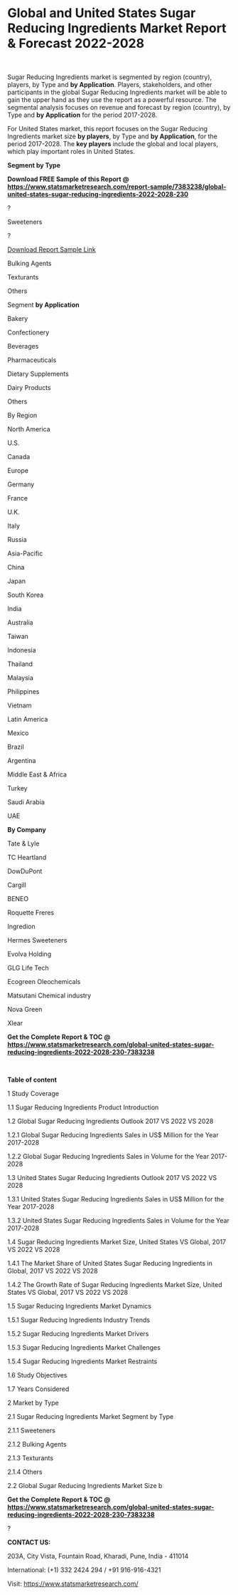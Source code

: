 <h1>Global and United States Sugar Reducing Ingredients Market Report & Forecast 2022-2028</h1><br/><p>Sugar Reducing Ingredients market is segmented by region (country), players, by Type and <strong>by Application</strong>. Players, stakeholders, and other participants in the global Sugar Reducing Ingredients market will be able to gain the upper hand as they use the report as a powerful resource. The segmental analysis focuses on revenue and forecast by region (country), by Type and <strong>by Application</strong> for the period 2017-2028.</p>
 
 
 
 <p>For United States market, this report focuses on the Sugar Reducing Ingredients market size <strong>by players</strong>, by Type and <strong>by Application</strong>, for the period 2017-2028. The <strong>key players</strong> include the global and local players, which play important roles in United States.</p>
 
 
 
 <p><strong>Segment by Type</strong></p>
 
 
 
 <div><b>Download FREE Sample of this Report @ <a href="https://www.statsmarketresearch.com/download-free-sample/7383238/global-united-states-sugar-reducing-ingredients-2022-2028-230">https://www.statsmarketresearch.com/report-sample/7383238/global-united-states-sugar-reducing-ingredients-2022-2028-230</a></b></div>
 
 
 
 <p>? </p>
 
 
 
 <p>Sweeteners</p>
 
 
 
 <p>? </p>
 
 
 
 <p><a href="https://www.statsmarketresearch.com/download-free-sample/7383238/global-united-states-sugar-reducing-ingredients-2022-2028-230">Download Report Sample Link</a></p>
 
 
 
 <p>Bulking Agents</p>
 
 
 
 <p>Texturants</p>
 
 
 
 <p>Others</p>
 
 
 
 <p>Segment <strong>by Application</strong></p>
 
 
 
 <p>Bakery</p>
 
 
 
 <p>Confectionery</p>
 
 
 
 <p>Beverages</p>
 
 
 
 <p>Pharmaceuticals</p>
 
 
 
 <p>Dietary Supplements</p>
 
 
 
 <p>Dairy Products</p>
 
 
 
 <p>Others</p>
 
 
 
 <p>By Region</p>
 
 
 
 <p>North America</p>
 
 
 
 <p>U.S.</p>
 
 
 
 <p>Canada</p>
 
 
 
 <p>Europe</p>
 
 
 
 <p>Germany</p>
 
 
 
 <p>France</p>
 
 
 
 <p>U.K.</p>
 
 
 
 <p>Italy</p>
 
 
 
 <p>Russia</p>
 
 
 
 <p>Asia-Pacific</p>
 
 
 
 <p>China</p>
 
 
 
 <p>Japan</p>
 
 
 
 <p>South Korea</p>
 
 
 
 <p>India</p>
 
 
 
 <p>Australia</p>
 
 
 
 <p>Taiwan</p>
 
 
 
 <p>Indonesia</p>
 
 
 
 <p>Thailand</p>
 
 
 
 <p>Malaysia</p>
 
 
 
 <p>Philippines</p>
 
 
 
 <p>Vietnam</p>
 
 
 
 <p>Latin America</p>
 
 
 
 <p>Mexico</p>
 
 
 
 <p>Brazil</p>
 
 
 
 <p>Argentina</p>
 
 
 
 <p>Middle East & Africa</p>
 
 
 
 <p>Turkey</p>
 
 
 
 <p>Saudi Arabia</p>
 
 
 
 <p>UAE</p>
 
 
 
 <p><strong>By Company</strong></p>
 
 
 
 <p>Tate & Lyle</p>
 
 
 
 <p>TC Heartland</p>
 
 
 
 <p>DowDuPont</p>
 
 
 
 <p>Cargill</p>
 
 
 
 <p>BENEO</p>
 
 
 
 <p>Roquette Freres</p>
 
 
 
 <p>Ingredion</p>
 
 
 
 <p>Hermes Sweeteners</p>
 
 
 
 <p>Evolva Holding</p>
 
 
 
 <p>GLG Life Tech</p>
 
 
 
 <p>Ecogreen Oleochemicals</p>
 
 
 
 <p>Matsutani Chemical industry</p>
 
 
 
 <p>Nova Green</p>
 
 
 
 <p>Xlear</p>
 
 
 
 <div><b>Get the Complete Report & TOC @ <a href="https://www.statsmarketresearch.com/global-united-states-sugar-reducing-ingredients-2022-2028-230-7383238">https://www.statsmarketresearch.com/global-united-states-sugar-reducing-ingredients-2022-2028-230-7383238</a></b></div>
 
 
 
 <p><br />
 
 <b>Table of content</b></p>
 
 
 
 <p>1 Study Coverage<br />
 
 1.1 Sugar Reducing Ingredients Product Introduction<br />
 
 1.2 Global Sugar Reducing Ingredients Outlook 2017 VS 2022 VS 2028<br />
 
 1.2.1 Global Sugar Reducing Ingredients Sales in US$ Million for the Year 2017-2028<br />
 
 1.2.2 Global Sugar Reducing Ingredients Sales in Volume for the Year 2017-2028<br />
 
 1.3 United States Sugar Reducing Ingredients Outlook 2017 VS 2022 VS 2028<br />
 
 1.3.1 United States Sugar Reducing Ingredients Sales in US$ Million for the Year 2017-2028<br />
 
 1.3.2 United States Sugar Reducing Ingredients Sales in Volume for the Year 2017-2028<br />
 
 1.4 Sugar Reducing Ingredients Market Size, United States VS Global, 2017 VS 2022 VS 2028<br />
 
 1.4.1 The Market Share of United States Sugar Reducing Ingredients in Global, 2017 VS 2022 VS 2028<br />
 
 1.4.2 The Growth Rate of Sugar Reducing Ingredients Market Size, United States VS Global, 2017 VS 2022 VS 2028<br />
 
 1.5 Sugar Reducing Ingredients Market Dynamics<br />
 
 1.5.1 Sugar Reducing Ingredients Industry Trends<br />
 
 1.5.2 Sugar Reducing Ingredients Market Drivers<br />
 
 1.5.3 Sugar Reducing Ingredients Market Challenges<br />
 
 1.5.4 Sugar Reducing Ingredients Market Restraints<br />
 
 1.6 Study Objectives<br />
 
 1.7 Years Considered<br />
 
 2 Market by Type<br />
 
 2.1 Sugar Reducing Ingredients Market Segment by Type<br />
 
 2.1.1 Sweeteners<br />
 
 2.1.2 Bulking Agents<br />
 
 2.1.3 Texturants<br />
 
 2.1.4 Others<br />
 
 2.2 Global Sugar Reducing Ingredients Market Size b</p>
 
 
 
 <div><b>Get the Complete Report & TOC @ <a href="https://www.statsmarketresearch.com/global-united-states-sugar-reducing-ingredients-2022-2028-230-7383238">https://www.statsmarketresearch.com/global-united-states-sugar-reducing-ingredients-2022-2028-230-7383238</a></b></div>
 
 
 
 <p>? </p>
 
 
 
 <p><b>CONTACT US:</b><br />
 
 203A, City Vista, Fountain Road, Kharadi, Pune, India - 411014<br />
 
 International: (+1) 332 2424 294 / +91 916-916-4321<br />
 
 Visit: <a href="https://www.statsmarketresearch.com/">https://www.statsmarketresearch.com/</a></p>